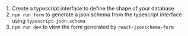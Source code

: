 1. Create a typescript interface to define the shape of your database
2. `npm run form` to generate a json schema from the typescript interface using `typescript-json-schema`
3. `npm run dev` to view the form generated by `react-jsonschema-form`

